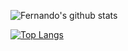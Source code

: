 
![Fernando's github stats](https://github-readme-stats.vercel.app/api?username=FernandoDeMeer&show_icons=true&theme=dark)

[![Top Langs](https://github-readme-stats.vercel.app/api/top-langs/?username=FernandoDeMeer&show_icons=true&theme=dark)](https://github.com/FernandoDeMeer/github-readme-stats)
